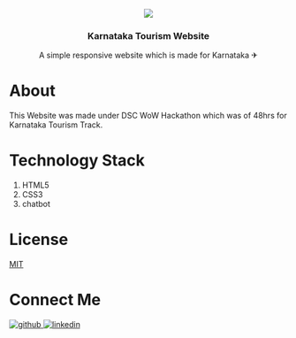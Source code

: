 <p align="center">
  <a href="https://github.com/swapnilsparsh/MysuruTourism">
    <img src="https://github.com/swapnilsparsh/MysuruTourism/blob/master/img/Readme%20Image.png" >
  </a>

  <h3 align="center">Karnataka Tourism Website</h3>

  <p align="center">
    A simple responsive website which is made for  Karnataka ✈
    <br />
    
  </p>
</p>

# About 
This Website was made under DSC WoW Hackathon which was of 48hrs for Karnataka Tourism Track.

# Technology Stack
<ol>
  <li>HTML5</li>
  <li>CSS3</li>
  <li>chatbot</li>
  
</ol>

# License
[MIT](https://github.com/jatiinyadav/MysuruTourism/blob/master/LICENSE)

# Connect Me 
<a href="https://github.com/jatiinyadav" target="_blank">
<img src=https://img.shields.io/badge/github-%2324292e.svg?&style=for-the-badge&logo=github&logoColor=white alt=github style="margin-bottom: 5px;" />
</a>
<a href="https://www.linkedin.com/in/jatiinyadav/" target="_blank">
<img src=https://img.shields.io/badge/linkedin-%231E77B5.svg?&style=for-the-badge&logo=linkedin&logoColor=white alt=linkedin style="margin-bottom: 5px;" />
</a>
